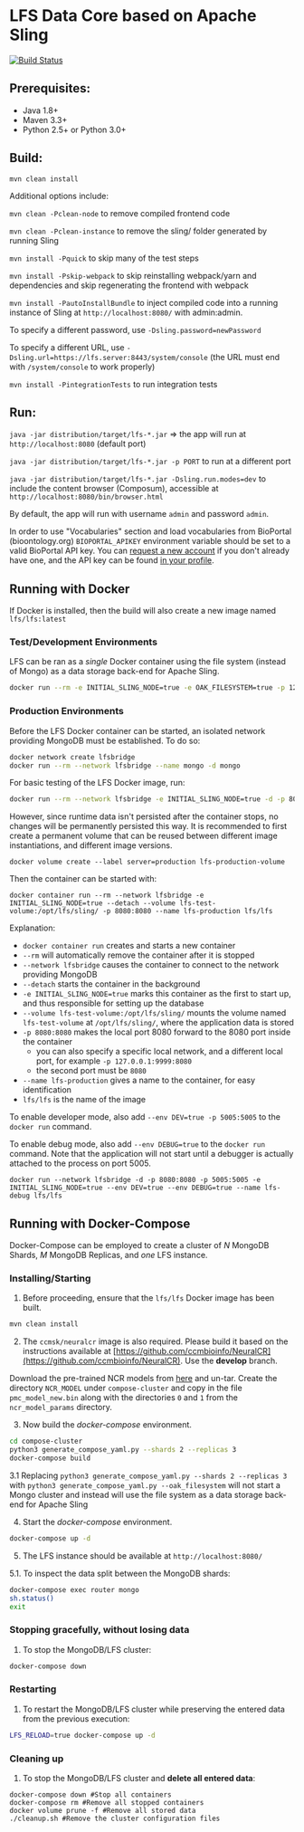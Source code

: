# LFS Data Core based on Apache Sling

[![Build Status](https://travis-ci.com/ccmbioinfo/lfs.svg?branch=dev)](https://travis-ci.com/ccmbioinfo/lfs)

## Prerequisites:
* Java 1.8+
* Maven 3.3+
* Python 2.5+ or Python 3.0+

## Build:
`mvn clean install`

Additional options include:

`mvn clean -Pclean-node` to remove compiled frontend code

`mvn clean -Pclean-instance` to remove the sling/ folder generated by running Sling

`mvn install -Pquick` to skip many of the test steps

`mvn install -Pskip-webpack` to skip reinstalling webpack/yarn and dependencies and skip regenerating the frontend with webpack

`mvn install -PautoInstallBundle` to inject compiled code into a running instance of Sling at `http://localhost:8080/` with admin:admin.

To specify a different password, use `-Dsling.password=newPassword`

To specify a different URL, use `-Dsling.url=https://lfs.server:8443/system/console` (the URL must end with `/system/console` to work properly)

`mvn install -PintegrationTests` to run integration tests

## Run:
`java -jar distribution/target/lfs-*.jar` => the app will run at `http://localhost:8080` (default port)

`java -jar distribution/target/lfs-*.jar -p PORT` to run at a different port

`java -jar distribution/target/lfs-*.jar -Dsling.run.modes=dev` to include the content browser (Composum), accessible at `http://localhost:8080/bin/browser.html`

By default, the app will run with username `admin` and password `admin`.

In order to use "Vocabularies" section and load vocabularies from BioPortal (bioontology.org) `BIOPORTAL_APIKEY` environment variable should be set to a valid BioPortal API key. You can [request a new account](https://bioportal.bioontology.org/accounts/new) if you don't already have one, and the API key can be found [in your profile](https://bioportal.bioontology.org/account).

## Running with Docker

If Docker is installed, then the build will also create a new image named `lfs/lfs:latest`

### Test/Development Environments

LFS can be ran as a *single* Docker container using the file system (instead of Mongo)
as a data storage back-end for Apache Sling.

```bash
docker run --rm -e INITIAL_SLING_NODE=true -e OAK_FILESYSTEM=true -p 127.0.0.1:8080:8080 -it lfs/lfs
```

### Production Environments

Before the LFS Docker container can be started, an isolated network providing MongoDB must be established. To do so:

```bash
docker network create lfsbridge
docker run --rm --network lfsbridge --name mongo -d mongo
```

For basic testing of the LFS Docker image, run:

```bash
docker run --rm --network lfsbridge -e INITIAL_SLING_NODE=true -d -p 8080:8080 lfs/lfs
```

However, since runtime data isn't persisted after the container stops, no changes will be permanently persisted this way.
It is recommended to first create a permanent volume that can be reused between different image instantiations, and different image versions.

`docker volume create --label server=production lfs-production-volume`

Then the container can be started with:

`docker container run --rm --network lfsbridge -e INITIAL_SLING_NODE=true --detach --volume lfs-test-volume:/opt/lfs/sling/ -p 8080:8080 --name lfs-production lfs/lfs`

Explanation:

- `docker container run` creates and starts a new container
- `--rm` will automatically remove the container after it is stopped
- `--network lfsbridge` causes the container to connect to the network providing MongoDB
- `--detach` starts the container in the background
- `-e INITIAL_SLING_NODE=true` marks this container as the first to start up, and thus responsible for setting up the database
- `--volume lfs-test-volume:/opt/lfs/sling/` mounts the volume named `lfs-test-volume` at `/opt/lfs/sling/`, where the application data is stored
- `-p 8080:8080` makes the local port 8080 forward to the 8080 port inside the container
    - you can also specify a specific local network, and a different local port, for example `-p 127.0.0.1:9999:8080`
    - the second port must be `8080`
- `--name lfs-production` gives a name to the container, for easy identification
- `lfs/lfs` is the name of the image

To enable developer mode, also add `--env DEV=true -p 5005:5005` to the `docker run` command.

To enable debug mode, also add `--env DEBUG=true` to the `docker run` command. Note that the application will not start until a debugger is actually attached to the process on port 5005.

`docker run --network lfsbridge -d -p 8080:8080 -p 5005:5005 -e INITIAL_SLING_NODE=true --env DEV=true --env DEBUG=true --name lfs-debug lfs/lfs`

## Running with Docker-Compose

Docker-Compose can be employed to create a cluster of *N* MongoDB Shards, *M* MongoDB Replicas, and *one* LFS instance.

### Installing/Starting

1. Before proceeding, ensure that the `lfs/lfs` Docker image has been built.

```bash
mvn clean install
```

2. The `ccmsk/neuralcr` image is also required. Please build it based on
the instructions available
at [https://github.com/ccmbioinfo/NeuralCR](https://github.com/ccmbioinfo/NeuralCR).
Use the **develop** branch.

Download the pre-trained NCR models from [here](https://github.com/ccmbioinfo/NeuralCR/releases/download/1.0/ncr_model_params.tar.gz)
and un-tar. Create the directory `NCR_MODEL` under `compose-cluster` and copy in the file `pmc_model_new.bin` along
with the directories `0` and `1` from the `ncr_model_params` directory.

3. Now build the *docker-compose* environment.

```bash
cd compose-cluster
python3 generate_compose_yaml.py --shards 2 --replicas 3
docker-compose build
```

3.1 Replacing `python3 generate_compose_yaml.py --shards 2 --replicas 3` with
`python3 generate_compose_yaml.py --oak_filesystem` will not start a Mongo
cluster and instead will use the file system as a data storage back-end for
Apache Sling

4. Start the *docker-compose* environment.

```bash
docker-compose up -d
```

5. The LFS instance should be available at `http://localhost:8080/`

5.1. To inspect the data split between the MongoDB shards:
```bash
docker-compose exec router mongo
sh.status()
exit
```

### Stopping gracefully, without losing data

1. To stop the MongoDB/LFS cluster:

```bash
docker-compose down
```

### Restarting

1. To restart the MongoDB/LFS cluster while preserving the entered data
from the previous execution:

```bash
LFS_RELOAD=true docker-compose up -d
```

### Cleaning up

1. To stop the MongoDB/LFS cluster and **delete all entered data**:

```
docker-compose down #Stop all containers
docker-compose rm #Remove all stopped containers
docker volume prune -f #Remove all stored data
./cleanup.sh #Remove the cluster configuration files
```
